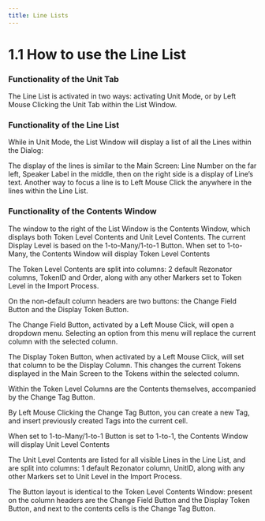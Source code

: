 ```yaml
---
title: Line Lists
---
```

1.1	How to use the Line List
=====
### Functionality of the Unit Tab

The Line List is activated in two ways: activating Unit Mode, or by Left Mouse Clicking the Unit Tab within the List Window. 

### Functionality of the Line List

While in Unit Mode, the List Window will display a list of all the Lines within the Dialog:

The display of the lines is similar to the Main Screen: Line Number on the far left, Speaker Label in the middle, then on the right side is a display of Line’s text.
Another way to focus a line is to Left Mouse Click the anywhere in the lines within the Line List.

### Functionality of the Contents Window

The window to the right of the List Window is the Contents Window, which displays both Token Level Contents and Unit Level Contents.
The current Display Level is based on the 1-to-Many/1-to-1 Button. When set to 1-to-Many, the Contents Window will display Token Level Contents

The Token Level Contents are split into columns: 2 default Rezonator columns, TokenID and Order, along with any other Markers set to Token Level in the Import Process.

On the non-default column headers are two buttons: the Change Field Button and the Display Token Button.

The Change Field Button, activated by a Left Mouse Click, will open a dropdown menu. Selecting an option from this menu will replace the current column with the selected column.

The Display Token Button, when activated by a Left Mouse Click, will set that column to be the Display Column. This changes the current Tokens displayed in the Main Screen to the Tokens within the selected column.

Within the Token Level Columns are the Contents themselves, accompanied by the Change Tag Button.

By Left Mouse Clicking the Change Tag Button, you can create a new Tag, and insert previously created Tags into the current cell.

When set to 1-to-Many/1-to-1 Button is set to 1-to-1, the Contents Window will display Unit Level Contents

The Unit Level Contents are listed for all visible Lines in the Line List, and are split into columns: 1 default Rezonator column, UnitID, along with any other Markers set to Unit Level in the Import Process.

The Button layout is identical to the Token Level Contents Window: present on the column headers are the Change Field Button and the Display Token Button, and next to the contents cells is the Change Tag Button.




